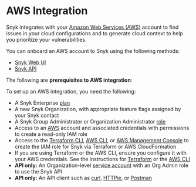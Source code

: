 # AWS Integration

Snyk integrates with your [Amazon Web Services (AWS)](https://aws.amazon.com/) account to find issues in your cloud configurations and to generate cloud context to help you prioritize your vulnerabilities.

You can onboard an AWS account to Snyk using the following methods:

* [Snyk Web UI](aws-integration-web-ui/)
* [Snyk API](aws-integration-api/)

The following are **prerequisites to AWS integration**:

To set up an AWS integration, you need the following:

* A Snyk Enterprise [plan](https://snyk.io/plans/)
* A new Snyk Organization, with appropriate feature flags assigned by your Snyk contact
* A Snyk Group Administrator or Organization Administrator [role](broken-reference)
* Access to an [AWS](https://aws.amazon.com/) account and associated credentials with permissions to create a read-only IAM role
* Access to the [Terraform CLI](https://www.terraform.io/downloads), [AWS CLI](https://aws.amazon.com/cli/), or [AWS Management Console](https://console.aws.amazon.com) to create the IAM role for Snyk via Terraform or AWS CloudFormation
* If you are using Terraform or the AWS CLI, ensure you configure it with your AWS credentials. See the instructions for [Terraform](https://registry.terraform.io/providers/hashicorp/aws/latest/docs#authentication-and-configuration) or the [AWS CLI](https://docs.aws.amazon.com/cli/latest/userguide/cli-configure-quickstart.html)
* **API only:** An Organization-level [service account](../../../getting-started-with-the-snyk-enterprise-plan/service-accounts/) with an Org Admin role to use the Snyk API
* **API only:** An API client such as [curl](https://curl.se/), [HTTPie](https://httpie.io/), or [Postman](https://www.postman.com/)

